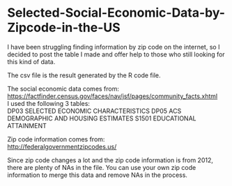 # Selected-Social-Economic-Data-by-Zipcode-in-the-US

I have been struggling finding information by zip code on the internet, so I decided to post the table I made and offer help to those who still looking for this kind of data. 

The csv file is the result generated by the R code file.   

The social economic data comes from:  
<https://factfinder.census.gov/faces/nav/jsf/pages/community_facts.xhtml>  
I used the following 3 tables:  
DP03 SELECTED ECONOMIC CHARACTERISTICS 
DP05 ACS DEMOGRAPHIC AND HOUSING ESTIMATES 
S1501 EDUCATIONAL ATTAINMENT    



Zip code information comes from:  
<http://federalgovernmentzipcodes.us/>

Since zip code changes a lot and the zip code information is from 2012, there are plenty of NAs in the file. You can use your own zip code information to merge this data and remove NAs in the process.
